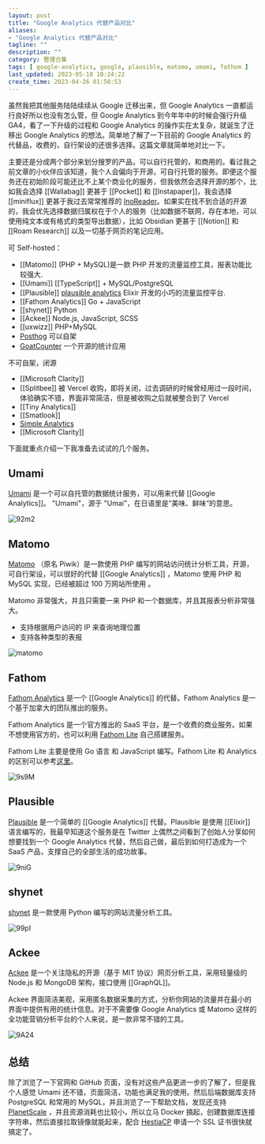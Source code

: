 ```yaml
---
layout: post
title: "Google Analytics 代替产品对比"
aliases: 
- "Google Analytics 代替产品对比"
tagline: ""
description: ""
category: 整理合集
tags: [ google-analytics, google, plausible, matomo, umami, fathom ]
last_updated: 2023-05-18 10:24:22
create_time: 2023-04-26 01:50:53
---
```


虽然我把其他服务陆陆续续从 Google 迁移出来，但 Google Analytics 一直都运行良好所以也没有怎么管，但 Google Analytics 到今年年中的时候会强行升级 GA4，看了一下升级的过程和 Google Analytics 的操作实在太复杂，就诞生了迁移出 Google Analytics 的想法。简单地了解了一下目前的 Google Analytics 的代替品，收费的，自行架设的还很多选择。这篇文章就简单地对比一下。

主要还是分成两个部分来划分搜罗的产品，可以自行托管的，和商用的。看过我之前文章的小伙伴应该知道，我个人会偏向于开源，可自行托管的服务。即便这个服务还在初始阶段可能还比不上某个商业化的服务，但我依然会选择开源的那个，比如我会选择 [[Wallabag]] 更甚于 [[Pocket]] 和 [[Instapaper]]，我会选择 [[miniflux]] 更甚于我过去常常推荐的 [InoReader](/post/2013/11/inoreader-using-feelings.html)。如果实在找不到合适的开源的，我会优先选择数据归属权在于个人的服务（比如数据不联网，存在本地，可以使用纯文本或有格式的类型导出数据），比如 Obsidian 更甚于 [[Notion]] 和 [[Roam Research]] 以及一切基于网页的笔记应用。

可 Self-hosted：

- [[Matomo]] (PHP + MySQL)是一款 PHP 开发的流量监控工具，报表功能比较强大.
- [[Umami]] [[TypeScript]] + MySQL/PostgreSQL
- [[Plausible]] [plausible analytics](https://github.com/plausible/analytics) Elixir 开发的小巧的流量监控平台.
- [[Fathom Analytics]] Go + JavaScript
- [[shynet]] Python
- [[Ackee]] Node.js, JavaScript, SCSS
- [[uxwizz]] PHP+MySQL
- [Posthog](https://posthog.com) 可以自架
- [GoatCounter](https://www.goatcounter.com/) 一个开源的统计应用

不可自架，闭源

- [[Microsoft Clarity]]
- [[Splitbee]] 被 Vercel 收购，即将关闭，过去调研的时候曾经用过一段时间，体验确实不错，界面非常简洁，但是被收购之后就被整合到了 Vercel
- [[Tiny Analytics]]
- [[Smatlook]]
- [Simple Analytics](https://simpleanalytics.com/)
- [[Microsoft Clarity]]

下面就重点介绍一下我准备去试试的几个服务。

## Umami

[Umami](https://umami.is/) 是一个可以自托管的数据统计服务，可以用来代替 [[Google Analytics]]。 "Umami"，源于 "Umai"，在日语里是“美味、鲜味”的意思。

![92m2](https://photo.einverne.info/images/2023/05/17/92m2.png)

## Matomo

[Matomo](https://matomo.org/) （原名 Piwik）是一款使用 PHP 编写的网站访问统计分析工具，开源，可自行架设，可以很好的代替 [[Google Analytics]] ，Matomo 使用 PHP 和 MySQL 实现，已经被超过 100 万网站所使用 。

Matomo 非常强大，并且只需要一来 PHP 和一个数据库，并且其报表分析非常强大。

- 支持根据用户访问的 IP 来查询地理位置
- 支持各种类型的表报

![matomo](https://photo.einverne.info/images/2023/04/26/YqCG.jpg)

## Fathom

[Fathom Analytics](https://usefathom.com/) 是一个 [[Google Analytics]] 的代替。Fathom Analytics 是一个基于加拿大的团队推出的服务。

Fathom Analytics 是一个官方推出的 SaaS 平台，是一个收费的商业服务。如果不想使用官方的，也可以利用 [Fathom Lite](https://github.com/usefathom/fathom) 自己搭建服务。

Fathom Lite 主要是使用 Go 语言 和 JavaScript 编写。Fathom Lite 和 Analytics 的区别可以参考[这里](https://usefathom.com/lite)。

![9s9M](https://photo.einverne.info/images/2023/05/17/9s9M.png)

## Plausible

[Plausible](https://plausible.io/) 是一个简单的 [[Google Analytics]] 代替。Plausible 是使用 [[Elixir]] 语言编写的，我最早知道这个服务是在 Twitter 上偶然之间看到了创始人分享如何想要找到一个 Google Analytics 代替，然后自己做，最后到如何打造成为一个 SaaS 产品，支撑自己的全部生活的成功故事。

![9niG](https://photo.einverne.info/images/2023/05/17/9niG.png)

## shynet

[shynet](https://github.com/milesmcc/shynet) 是一款使用 Python 编写的网站流量分析工具。

![99pI](https://photo.einverne.info/images/2023/05/18/99pI.jpg)

## Ackee

[Ackee](https://ackee.electerious.com/) 是一个关注隐私的开源（基于 MIT 协议）网页分析工具，采用轻量级的 Node.js 和 MongoDB 架构，接口使用 [[GraphQL]]。

Ackee 界面简洁美观，采用匿名数据采集的方式，分析你网站的流量并在最小的界面中提供有用的统计信息。对于不需要像 Google Analytics 或 Matomo 这样的全功能营销分析平台的个人来说，是一款非常不错的工具。

![9A24](https://photo.einverne.info/images/2023/05/18/9A24.png)

## 总结

除了浏览了一下官网和 GitHub 页面，没有对这些产品更进一步的了解了，但是我个人感觉 Umami 还不错，页面简洁，功能也满足我的使用。然后后端数据库支持 PostgreSQL 和常用的 MySQL，并且浏览了一下帮助文档，发现还支持 [PlanetScale](/post/2022/08/planetscale-mysql-service.html) ，并且资源消耗也比较小，所以立马 Docker 搞起，创建数据库连接字符串，然后直接拉取镜像就能起来，配合 [HestiaCP](/post/2022/07/web-server-control-panel-hestia-usage.html) 申请一个 SSL 证书很快就搞定了。
